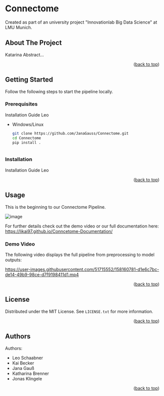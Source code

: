<div id="top"></div>

# Connectome

Created as part of an university project "Innovationlab Big Data Science" at LMU Munich.


<!-- ABOUT THE PROJECT -->
## About The Project

Katarina Abstract... 


<p align="right">(<a href="#top">back to top</a>)</p>

<!-- GETTING STARTED -->
## Getting Started

Follow the following steps to start the pipeline locally. 

### Prerequisites

Installation Guide Leo

* Windows/Linux
  ```sh
  git clone https://github.com/JanaGauss/Connectome.git
  cd Connectome
  pip install .
  ```

  ```
### Installation

Installation Guide Leo



<p align="right">(<a href="#top">back to top</a>)</p>




<!-- USAGE -->
## Usage

This is the beginning to our Connectome Pipeline. 

![image](https://user-images.githubusercontent.com/60140124/158218222-08377392-b718-4c03-8f85-7e911f67f323.png)

For further details check out the demo video or our full documentation here: https://likai97.github.io/Conncetome-Documentation/

### Demo Video

The following video displays the full pipeline from preprocessing to model outputs:

https://user-images.githubusercontent.com/51715552/158160781-d1e6c7bc-de14-49b9-98ce-d7f9198411d1.mp4


<p align="right">(<a href="#top">back to top</a>)</p>


<!-- LICENSE -->
## License

Distributed under the MIT License. See `LICENSE.txt` for more information.

<p align="right">(<a href="#top">back to top</a>)</p>


<!-- LICENSE -->
## Authors

Authors:

* Leo Schaabner
* Kai Becker
* Jana Gauß
* Katharina Brenner
* Jonas Klingele

<p align="right">(<a href="#top">back to top</a>)</p>
